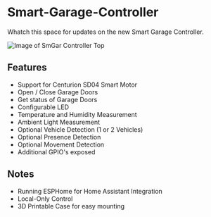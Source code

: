 # Smart-Garage-Controller
Whatch this space for updates on the new Smart Garage Controller.

![Image of SmGar Controller Top](https://github.com/HomeAutomationsXYZ/Smart-Garage-Controller/tree/main/SmGar_V1.0/SGC_V1_0_Top.JPG)

## Features
* Support for Centurion SD04 Smart Motor
* Open / Close Garage Doors
* Get status of Garage Doors
* Configurable LED
* Temperature and Humidity Measurement
* Ambient Light Measurement
* Optional Vehicle Detection (1 or 2 Vehicles)
* Optional Presence Detection
* Optional Movement Detection
* Additional GPIO's exposed

## Notes
* Running ESPHome for Home Assistant Integration
* Local-Only Control
* 3D Printable Case for easy mounting
  
